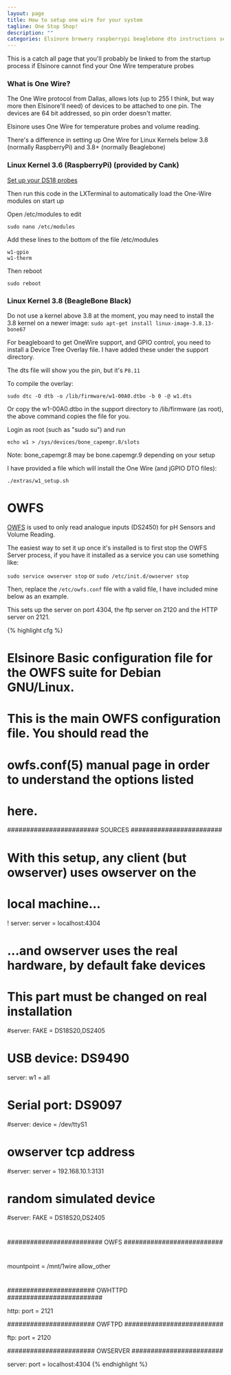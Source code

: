 ```yaml
---
layout: page
title: How to setup one wire for your system
tagline: One Stop Shop!
description: ""
categories: Elsinore brewery raspberrypi beaglebone dto instructions setup
---
```


This is a catch all page that you'll probably be linked to from the startup process if Elsinore cannot find your One Wire temperature probes

### What is One Wire?

The One Wire protocol from Dallas, allows lots (up to 255 I think, but way more then Elsinore'll need) of devices to be attached to one pin. The devices are 64 bit addressed, so pin order doesn't matter.

Elsinore uses One Wire for temperature probes and volume reading.

There's a difference in setting up One Wire for Linux Kernels below 3.8 (normally RaspberryPi) and 3.8+ (normally Beaglebone)

### Linux Kernel 3.6 (RaspberryPi) (provided by Cank)

[Set up your DS18 probes](https://www.cl.cam.ac.uk/projects/raspberrypi/tutorials/temperature/)

Then run this code in the LXTerminal to automatically load the One-Wire modules on start up

Open /etc/modules to edit

	sudo nano /etc/modules

Add these lines to the bottom of the file /etc/modules

	w1-gpio
	w1-therm

Then reboot

	sudo reboot

### Linux Kernel 3.8 (BeagleBone Black)

Do not use a kernel above 3.8 at the moment, you may need to install the 3.8 kernel on a newer image: ``` sudo apt-get install linux-image-3.8.13-bone67 ```
 
For beagleboard to get OneWire support, and GPIO control, you need to install a Device Tree Overlay file. I have added these under the support directory.

The dts file will show you the pin, but it's ```P8.11```

To compile the overlay: 

``` sudo dtc -O dtb -o /lib/firmware/w1-00A0.dtbo -b 0 -@ w1.dts ```

Or copy the w1-00A0.dtbo in the support directory to /lib/firmware (as root), the above command copies the file for you.

Login as root (such as "sudo su") and run 

``` echo w1 > /sys/devices/bone_capemgr.8/slots ```

Note: bone_capemgr.8 may be bone.capemgr.9 depending on your setup

I have provided a file which will install the One Wire (and jGPIO DTO files):

``` ./extras/w1_setup.sh ```

OWFS
=========

[OWFS](http://www.owfs.org) is used to only read analogue inputs (DS2450) for pH Sensors and Volume Reading.

The easiest way to set it up once it's installed is to first stop the OWFS Server process, if you have it installed as a service you can use something like:

``` sudo service owserver stop ``` or ``` sudo /etc/init.d/owserver stop ```

Then, replace the ```/etc/owfs.conf``` file with a valid file, I have included mine below as an example.

This sets up the server on port 4304, the ftp server on 2120 and the HTTP server on 2121. 

{% highlight cfg %}
# Elsinore Basic configuration file for the OWFS suite for Debian GNU/Linux.
#
#
# This is the main OWFS configuration file. You should read the
# owfs.conf(5) manual page in order to understand the options listed
# here.

######################## SOURCES ########################
#
# With this setup, any client (but owserver) uses owserver on the
# local machine...
! server: server = localhost:4304
#
# ...and owserver uses the real hardware, by default fake devices
# This part must be changed on real installation
#server: FAKE = DS18S20,DS2405
#
# USB device: DS9490
server: w1 = all
#
# Serial port: DS9097
#server: device = /dev/ttyS1
#
# owserver tcp address
#server: server = 192.168.10.1:3131
#
# random simulated device
#server: FAKE = DS18S20,DS2405
#
######################### OWFS ##########################
#
mountpoint = /mnt/1wire
allow_other
#
####################### OWHTTPD #########################

http: port = 2121

####################### OWFTPD ##########################

ftp: port = 2120

####################### OWSERVER ########################

server: port = localhost:4304
{% endhighlight %}

